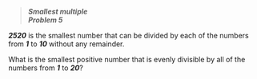 >***Smallest multiple***\
***Problem 5***

***2520*** is the smallest number that can be divided by each of the numbers from ***1*** to ***10*** without any remainder.

What is the smallest positive number that is evenly divisible by all of the numbers from ***1*** to ***20***?
